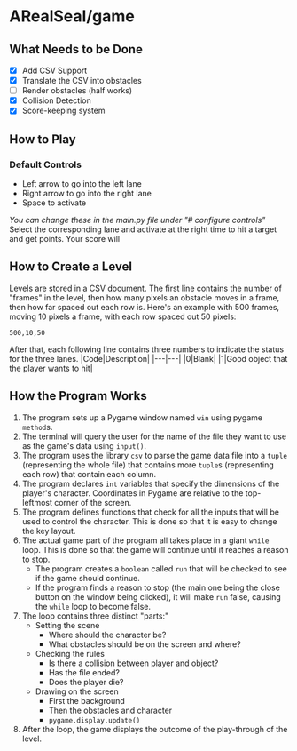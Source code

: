 # ARealSeal/game

## What Needs to be Done

- [X] Add CSV Support
- [X] Translate the CSV into obstacles
- [ ] Render obstacles (half works)
- [X] Collision Detection
- [X] Score-keeping system

## How to Play

### Default Controls

- Left arrow to go into the left lane
- Right arrow to go into the right lane
- Space to activate

*You can change these in the main.py file under "# configure controls"*
Select the corresponding lane and activate at the right time to hit a target and get points. Your score will 

## How to Create a Level

Levels are stored in a CSV document.
The first line contains the number of "frames" in the level, then how many pixels an obstacle moves in a frame, then how far spaced out each row is. Here's an example with 500 frames, moving 10 pixels a frame, with each row spaced out 50 pixels:

`500,10,50`

After that, each following line contains three numbers to indicate the status for the three lanes.
|Code|Description|
|---|---|
|0|Blank|
|1|Good object that the player wants to hit|

## How the Program Works

1. The program sets up a Pygame window named `win` using pygame `method`s.
2. The terminal will query the user for the name of the file they want to use as the game's data using `input()`.
3. The program uses the library `csv` to parse the game data file into a `tuple` (representing the whole file) that contains more `tuple`s (representing each row) that contain each column.
4. The program declares `int` variables that specify the dimensions of the player's character. Coordinates in Pygame are relative to the top-leftmost corner of the screen.
5. The program defines functions that check for all the inputs that will be used to control the character. This is done so that it is easy to change the key layout.
6. The actual game part of the program all takes place in a giant `while` loop. This is done so that the game will continue until it reaches a reason to stop.
	- The program creates a `boolean` called `run` that will be checked to see if the game should continue.
	- If the program finds a reason to stop (the main one being the close button on the window being clicked), it will make `run` false, causing the `while` loop to become false.
7. The loop contains three distinct "parts:"
	- Setting the scene
		- Where should the character be?
		- What obstacles should be on the screen and where?
	- Checking the rules
		- Is there a collision between player and object?
		- Has the file ended?
		- Does the player die?
	- Drawing on the screen
		- First the background
		- Then the obstacles and character
		- `pygame.display.update()`
8. After the loop, the game displays the outcome of the play-through of the level.
